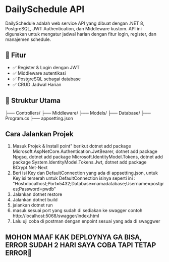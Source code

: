 # DailySchedule API

DailySchedule adalah web service API yang dibuat dengan .NET 8, PostgreSQL, JWT Authentication, dan Middleware kustom. API ini digunakan untuk mengatur jadwal harian dengan fitur login, register, dan manajemen schedule.

## 🚀 Fitur

- ✅ Register & Login dengan JWT
- ✅ Middleware autentikasi
- ✅ PostgreSQL sebagai database
- ✅ CRUD Jadwal Harian

## 📁 Struktur Utama

├── Controllers/
├── Middleware/
├── Models/
├── Database/
├── Program.cs
├── appsetting.json

## Cara Jalankan Projek
1. Masuk Projek & Install point" berikut dotnet add package Microsoft.AspNetCore.Authentication.JwtBearer, dotnet add package Npgsq, dotnet add package Microsoft.IdentityModel.Tokens, dotnet add package System.IdentityModel.Tokens.Jwt, dotnet add package BCrypt.Net-Next
3. Beri isi Key dan DefaultConnection yang ada di appsetting.json, untuk Key isi terserah untuk DefaultConnection isinya seperti ini : "Host=localhost;Port=5432;Database=namadatabase;Username=postgres;Password=pwdb"
2. Jalankan dotnet restore
3. Jalankan dotnet build
4. jalankan dotnet run
5. masuk sesuai port yang sudah di sediakan ke swagger
   contoh http://localhost:5068/swagger/index.html
7. Lalu uji coba di postman dengan enpoint sesuai yang ada di swaggwer


## MOHON MAAF KAK DEPLOYNYA GA BISA, ERROR SUDAH 2 HARI SAYA COBA TAPI TETAP ERROR🙏
   
